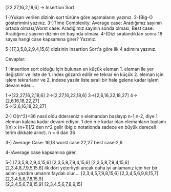 [22,27,16,2,18,6] -> Insertion Sort

1-)Yukarı verilen dizinin sort türüne göre aşamalarını yazınız.
2-)Big-O gösterimini yazınız.
3-)Time Complexity: Average case: Aradığımız sayının ortada olması,Worst case: Aradığımız sayının sonda olması, Best case: Aradığımız sayının dizinin en başında olması.
4-)Dizi sıralandıktan sonra 18 sayısı hangi case kapsamına girer? Yazınız.


5-)[7,3,5,8,2,9,4,15,6] dizisinin Insertion Sort'a göre ilk 4 adımını yazınız.

Cevaplar:

1-)insertion sort olduğu için bulunan en küçük eleman 1. eleman ile yer değiştirir ve liste de 1. index gözardı edilir ve tekrar en küçük 2. eleman için işlem tekrarlanır  ve 2. indexe yazılır liste sıralı bir hale gelene kadar işlem  devam eder...

1->[22,27,16,2,18,6]
2->[2,27,16,22,18,6]
3->[2,6,16,22,18,27]
4->[2,6,16,18,22,27]  
5->[2,6,16,18,22,27]

2-) O(n^2)=36 
nasıl oldu dderseniz n elemandan başlayıp n-1,n-2, diye 1 eleman kalana kadar devam ediyor. 1 den n e kadar olan elemanların toplamı [(n) x (n+1)]/2 den n^2 gelir (big o notationda sadece en büyük dereceli terim dikkate alınır). n = 6 dan 36

3-) Average Case: 16,18
worst case:22,27
best case:2,6

4-)Average case kapsamına girer.

5-) [7,3,5,8,2,9,4,15,6]
[2,3,5,8,7,9,4,15,6]
[2,3,5,8,7,9,4,15,6]
[2,3,4,8,7,9,5,15,6]              ilk dört yeterliydi ancak daha iyi anlamanız için her bir adımı yazdım umarım faydalı olur....
[2,3,4,5,7,9,8,15,6]
[2,3,4,5,6,9,8,15,7]
[2,3,4,5,6,7,8,15,9]  
[2,3,4,5,6,7,8,15,9]
[2,3,4,5,6,7,8,9,15]
